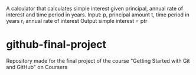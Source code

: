 A calculator that calculates simple interest given principal, annual rate of interest and time period in years.
Input:
   p, principal amount
   t, time period in years
   r, annual rate of interest
Output
   simple interest = p*t*r


# github-final-project
Repository made for the final project of the course "Getting Started with Git and GitHub" on Coursera
